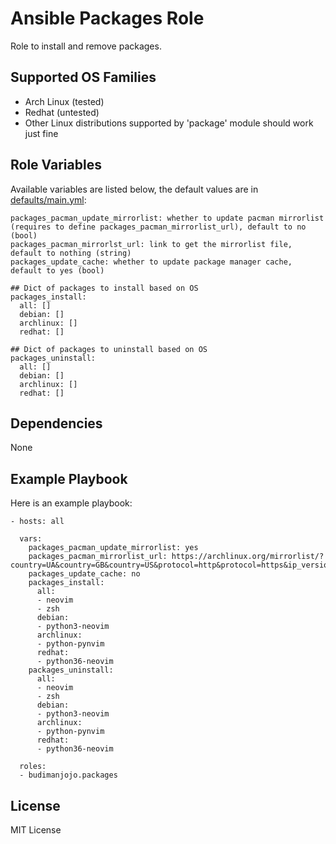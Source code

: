 Ansible Packages Role
=====================

Role to install and remove packages.

Supported OS Families
---------------------

- Arch Linux (tested)
- Redhat (untested)
- Other Linux distributions supported by 'package' module should work just fine

Role Variables
--------------

Available variables are listed below, the default values are in [defaults/main.yml](./defaults/main.yml):
```
packages_pacman_update_mirrorlist: whether to update pacman mirrorlist (requires to define packages_pacman_mirrorlist_url), default to no (bool)
packages_pacman_mirrorlst_url: link to get the mirrorlist file, default to nothing (string)
packages_update_cache: whether to update package manager cache, default to yes (bool)

## Dict of packages to install based on OS
packages_install:
  all: []
  debian: []
  archlinux: []
  redhat: []

## Dict of packages to uninstall based on OS
packages_uninstall:
  all: []
  debian: []
  archlinux: []
  redhat: []
```

Dependencies
------------

None

Example Playbook
----------------

Here is an example playbook:
```
- hosts: all

  vars:
    packages_pacman_update_mirrorlist: yes
    packages_pacman_mirrorlist_url: https://archlinux.org/mirrorlist/?country=UA&country=GB&country=US&protocol=http&protocol=https&ip_version=4
    packages_update_cache: no
    packages_install:
      all:
      - neovim
      - zsh
      debian:
      - python3-neovim
      archlinux:
      - python-pynvim
      redhat:
      - python36-neovim
    packages_uninstall:
      all:
      - neovim
      - zsh
      debian:
      - python3-neovim
      archlinux:
      - python-pynvim
      redhat:
      - python36-neovim

  roles:
  - budimanjojo.packages
```

License
-------

MIT License
